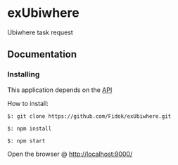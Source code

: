 # exUbiwhere
Ubiwhere task request

## Documentation

### Installing

This application depends on the [API](https://github.com/Ubiwhere/challenge-api-rest-node)

How to install:

```
$: git clone https://github.com/Fidok/exUbiwhere.git
```

```
$: npm install
```

```
$: npm start
```

Open the browser @ [http://localhost:9000/](http://localhost:9000/)